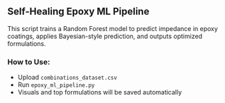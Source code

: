 
## Self-Healing Epoxy ML Pipeline

This script trains a Random Forest model to predict impedance in epoxy coatings,
applies Bayesian-style prediction, and outputs optimized formulations.

### How to Use:
- Upload `combinations_dataset.csv`
- Run `epoxy_ml_pipeline.py`
- Visuals and top formulations will be saved automatically
